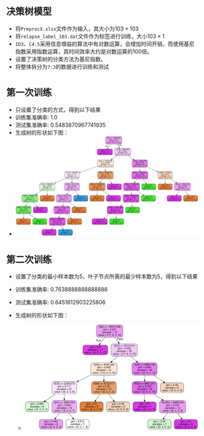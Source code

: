 # `决策树模型`

* 将`PreprocX.xlsx`文件作为输入，其大小为$103\times103$
* 将`relapse_label_103.dat`文件作为标签进行训练，大小$103\times 1$
* `ID3`、`C4.5`采用信息增益的算法中有对数运算，会增加时间开销，而使用基尼指数采用指数运算，其时间效率大约是对数运算的100倍。
* 设置了决策树的分类方法为基尼指数。
* 将整体拆分为`7:3`的数据进行训练和测试

# `第一次训练`

* 只设置了分类的方式，得到以下结果
* 训练集准确率: 1.0
* 测试集准确率: 0.5483870967741935
* 生成树的形状如下图：
* ![](src\DecisionTreeV1.svg)

# `第二次训练`

* 设置了分类的最小样本数为5，叶子节点所需的最少样本数为5，得到以下结果

* 训练集准确率: 0.7638888888888888 

* 测试集准确率: 0.6451612903225806

* 生成树的形状如下图：

  * ![](src\DecisionTreeV2.svg)

    